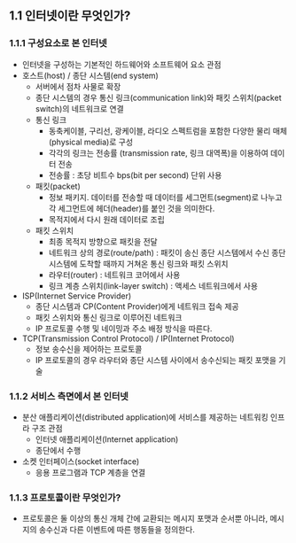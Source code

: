 ## 1.1 인터넷이란 무엇인가?
### 1.1.1 구성요소로 본 인터넷
* 인터넷을 구성하는 기본적인 하드웨어와 소프트웨어 요소 관점
* 호스트(host) / 종단 시스템(end system)
  * 서버에서 점차 사물로 확장
  * 종단 시스템의 경우 통신 링크(communication link)와 패킷 스위치(packet switch)의 네트워크로 연결  
  * 통신 링크  
    * 동축케이블, 구리선, 광케이블, 라디오 스펙트럼을 포함한 다양한 물리 매체(physical media)로 구성  
    * 각각의 링크는 전송률 (transmission rate, 링크 대역폭)을 이용하여 데이터 전송  
    * 전송률 : 초당 비트수 bps(bit per second) 단위 사용  
  * 패킷(packet)  
    * 정보 패키지. 데이터를 전송할 때 데이터를 세그먼트(segment)로 나누고 각 세그먼트에 헤더(header)를 붙인 것을 의미한다.   
    * 목적지에서 다시 원래 데이터로 조립
  * 패킷 스위치
    * 최종 목적지 방향으로 패킷을 전달
    * 네트워크 상의 경로(route/path) : 패킷이 송신 종단 시스템에서 수신 종단 시스템에 도착할 때까지 거쳐온 통신 링크와 패킷 스위치
    * 라우터(router) : 네트워크 코어에서 사용
    * 링크 계층 스위치(link-layer switch) : 액세스 네트워크에서 사용
* ISP(Internet Service Provider)
  * 종단 시스템과 CP(Content Provider)에게 네트워크 접속 제공
  * 패킷 스위치와 통신 링크로 이루어진 네트워크
  * IP 프로토콜 수행 및 네이밍과 주소 배정 방식을 따른다.
* TCP(Transmission Control Protocol) / IP(Internet Protocol)
  * 정보 송수신을 제어하는 프로토콜
  * IP 프로토콜의 경우 라우터와 종단 시스템 사이에서 송수신되는 패킷 포맷을 기술
### 1.1.2 서비스 측면에서 본 인터넷
* 분산 애플리케이션(distributed application)에 서비스를 제공하는 네트워킹 인프라 구조 관점
  * 인터넷 애플리케이션(Internet application) 
  * 종단에서 수행
* 소켓 인터페이스(socket interface)
  * 응용 프로그램과 TCP 계층을 연결

### 1.1.3 프로토콜이란 무엇인가?
* 프로토콜은 둘 이상의 통신 개체 간에 교환되는 메시지 포맷과 순서뿐 아니라, 메시지의 송수신과 다른 이벤트에 따른 행동들을 정의한다.
